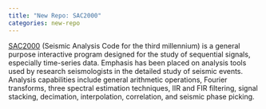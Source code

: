 ```yaml
---
title: "New Repo: SAC2000"
categories: new-repo
---
```


[SAC2000](https://github.com/LLNL/SAC2000) (Seismic Analysis Code for the third millennium) is a general purpose interactive program designed for the study of sequential signals, especially time-series data. Emphasis has been placed on analysis tools used by research seismologists in the detailed study of seismic events. Analysis capabilities include general arithmetic operations, Fourier transforms, three spectral estimation techniques, IIR and FIR filtering, signal stacking, decimation, interpolation, correlation, and seismic phase picking.
